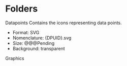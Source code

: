 

# Folders

Datapoints
Contains the icons representing data points.

- Format: SVG
- Nomenclature: {DPUID}.svg
- Size: @@@Pending
- Background: transparent


Graphics

